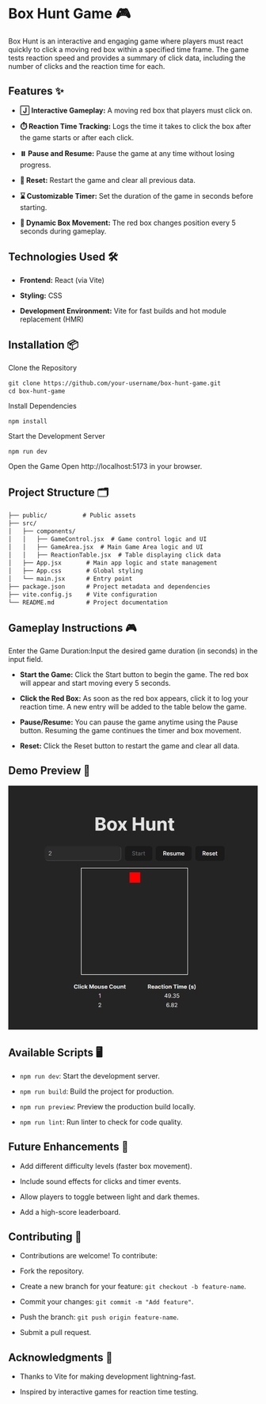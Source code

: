 # Box Hunt Game 🎮

Box Hunt is an interactive and engaging game where players must react quickly to click a moving red box within a specified time frame. The game tests reaction speed and provides a summary of click data, including the number of clicks and the reaction time for each.

## Features ✨

- **🄹️ Interactive Gameplay:** A moving red box that players must click on.

- **⏱️ Reaction Time Tracking:** Logs the time it takes to click the box after the game starts or after each click.

- **⏸️ Pause and Resume:** Pause the game at any time without losing progress.

- **🔄 Reset:** Restart the game and clear all previous data.

- **⌛ Customizable Timer:** Set the duration of the game in seconds before starting.

- **🎯 Dynamic Box Movement:** The red box changes position every 5 seconds during gameplay.

## Technologies Used 🛠️

- **Frontend:** React (via Vite)

- **Styling:** CSS

- **Development Environment:** Vite for fast builds and hot module replacement (HMR)

## Installation 📦

Clone the Repository

```
git clone https://github.com/your-username/box-hunt-game.git
cd box-hunt-game
```

Install Dependencies

```
npm install
```

Start the Development Server

```
npm run dev
```

Open the Game
Open http://localhost:5173 in your browser.

## Project Structure 🗂

```
├── public/          # Public assets
├── src/
│   ├── components/
│   │   ├── GameControl.jsx  # Game control logic and UI
│   │   ├── GameArea.jsx  # Main Game Area logic and UI
│   │   ├── ReactionTable.jsx  # Table displaying click data
│   ├── App.jsx       # Main app logic and state management
│   ├── App.css       # Global styling
│   └── main.jsx      # Entry point
├── package.json      # Project metadata and dependencies
├── vite.config.js    # Vite configuration
└── README.md         # Project documentation
```

## Gameplay Instructions 🎮

Enter the Game Duration:Input the desired game duration (in seconds) in the input field.

- **Start the Game:** Click the Start button to begin the game. The red box will appear and start moving every 5 seconds.

- **Click the Red Box:** As soon as the red box appears, click it to log your reaction time. A new entry will be added to the table below the game.

- **Pause/Resume:** You can pause the game anytime using the Pause button. Resuming the game continues the timer and box movement.

- **Reset:** Click the Reset button to restart the game and clear all data.

## Demo Preview 🎥


![alt text](src/assets/image.png)


## Available Scripts 🖥️

- `npm run dev`: Start the development server.

- `npm run build`: Build the project for production.

- `npm run preview`: Preview the production build locally.

- `npm run lint`: Run linter to check for code quality.

## Future Enhancements 🚀

- Add different difficulty levels (faster box movement).

- Include sound effects for clicks and timer events.

- Allow players to toggle between light and dark themes.

- Add a high-score leaderboard.

## Contributing 🧫

- Contributions are welcome! To contribute:

- Fork the repository.

- Create a new branch for your feature: `git checkout -b feature-name`.

- Commit your changes: `git commit -m "Add feature"`.

- Push the branch: `git push origin feature-name`.

- Submit a pull request.

## Acknowledgments 🙊

- Thanks to Vite for making development lightning-fast.

- Inspired by interactive games for reaction time testing.